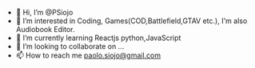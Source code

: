 - 👋 Hi, I’m @PSiojo
- 👀 I’m interested in Coding, Games(COD,Battlefield,GTAV etc.), I'm also Audiobook Editor.
- 🌱 I’m currently learning Reactjs python,JavaScript
- 💞️ I’m looking to collaborate on ...
- 📫 How to reach me paolo.siojo@gmail.com

<!---
PSiojo/PSiojo is a ✨ special ✨ repository because its `README.md` (this file) appears on your GitHub profile.
You can click the Preview link to take a look at your changes.
--->
